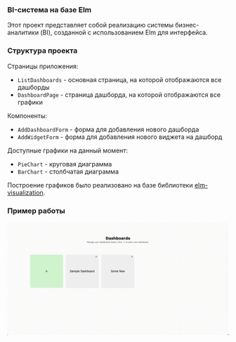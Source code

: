 ### BI-система на базе Elm
Этот проект представляет собой реализацию системы бизнес-аналитики (BI), созданной с использованием Elm для интерфейса.

### Структура проекта
Страницы приложения:
- `ListDashboards` - основная страница, на которой отображаются все дашборды
- `DashboardPage` - страница дашборда, на которой отображаются все графики

Компоненты:
- `AddDashboardForm` - форма для добавления нового дашборда
- `AddWidgetForm` - форма для добавления нового виджета на дашборд

Доступные графики на данный момент:

- `PieChart` - круговая диаграмма
- `BarChart` - столбчатая диаграмма


Построение графиков было реализовано на базе библиотеки [elm-visualization](https://package.elm-lang.org/packages/gampleman/elm-visualization/latest/).

### Пример работы

<p align="center">
  <img src="./assets/guide.gif" alt="guide"/>
</p>


